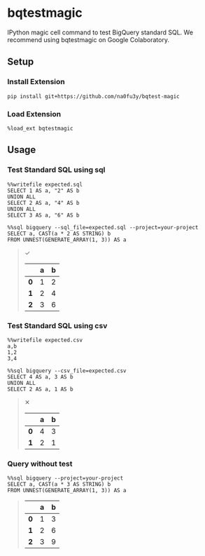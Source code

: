 # bqtestmagic
IPython magic cell command to test BigQuery standard SQL.
We recommend using bqtestmagic on Google Colaboratory.

## Setup

### Install Extension

```Shell
pip install git+https://github.com/na0fu3y/bqtest-magic
```

### Load Extension

```Jupyter Notebook
%load_ext bqtestmagic
```

## Usage

### Test Standard SQL using sql

```Jupyter Notebook
%%writefile expected.sql
SELECT 1 AS a, "2" AS b
UNION ALL
SELECT 2 AS a, "4" AS b
UNION ALL
SELECT 3 AS a, "6" AS b

%%sql bigquery --sql_file=expected.sql --project=your-project
SELECT a, CAST(a * 2 AS STRING) b
FROM UNNEST(GENERATE_ARRAY(1, 3)) AS a
```

> ✓
>
> |     | a | b |
> | --- |---|---|
> |**0**| 1 | 2 |
> |**1**| 2 | 4 |
> |**2**| 3 | 6 |

### Test Standard SQL using csv

```Jupyter Notebook
%%writefile expected.csv
a,b
1,2
3,4

%%sql bigquery --csv_file=expected.csv
SELECT 4 AS a, 3 AS b
UNION ALL
SELECT 2 AS a, 1 AS b
```

> ✕
>
> |     | a | b |
> | --- |---|---|
> |**0**| 4 | 3 |
> |**1**| 2 | 1 |

### Query without test

```Jupyter Notebook
%%sql bigquery --project=your-project
SELECT a, CAST(a * 3 AS STRING) b
FROM UNNEST(GENERATE_ARRAY(1, 3)) AS a
```

> |     | a | b |
> | --- |---|---|
> |**0**| 1 | 3 |
> |**1**| 2 | 6 |
> |**2**| 3 | 9 |
